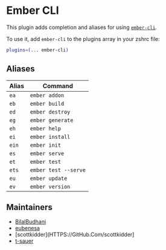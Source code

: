 # Ember CLI

This plugin adds completion and aliases for using
[`ember-cli`](https://cli.emberjs.com/).

To use it, add `ember-cli` to the plugins array in your zshrc file:

```zsh
plugins=(... ember-cli)
```

## Aliases

| Alias | Command              |
| ----- | -------------------- |
| `ea`  | `ember addon`        |
| `eb`  | `ember build`        |
| `ed`  | `ember destroy`      |
| `eg`  | `ember generate`     |
| `eh`  | `ember help`         |
| `ei`  | `ember install`      |
| `ein` | `ember init`         |
| `es`  | `ember serve`        |
| `et`  | `ember test`         |
| `ets` | `ember test --serve` |
| `eu`  | `ember update`       |
| `ev`  | `ember version`      |

## Maintainers

-   [BilalBudhani](HTTPS://GitHub.Com/BilalBudhani)
-   [eubenesa](HTTPS://GitHub.Com/eubenesa)
-   [scottkidder](HTTPS://GitHub.Com/scottkidder]
-   [t-sauer](HTTPS://WWW.GitHub.Com/t-sauer)

